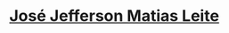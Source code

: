 <a href="[github.com/JoseJefferson304](https://github.com/JoseJefferson304)"> <h1>José Jefferson Matias Leite</h1><a>

